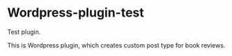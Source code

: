 # Wordpress-plugin-test
Test plugin.


This is Wordpress plugin, which creates custom post type for book reviews.

